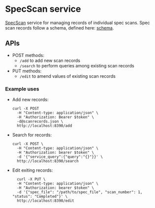 # SpecScan service

[SpecScan](https://github.com/CHESSComputing/SpecScansService)
service for managing records of individual spec scans.
Spec scan records follow a schema, defined here: [schema](https://github.com/CHESSComputing/SpecScansService/blob/main/static/schema.json).

## APIs
- POST methods:
  - `/add` to add new scan records
  - `/search` to perform queries among existing scan records
- PUT methods:
  - `/edit` to amend values of existing scan records

### Example uses
- Add new records:
  ```
  curl -X POST
    -H "Content-type: application/json" \
    -H "Authorization: Bearer $token" \
    -d@scanrecords.json \
    http://localhost:8390/add
  ```
- Search for records:
  ```
  curl -X POST \
    -H "Content-type: application/json" \
    -H "Authorization: bearer $token" \
    -d '{"service_query":{"query":"{}"}}' \
    http://localhost:8390/search
  ```
- Edit exiting records:
  ```
    curl -X PUT \
    -H "Content-type: application/json" \
    -H "Authorization: bearer $token" \
    -d '{"spec_file": "/path/to/spec_file", "scan_number": 1, "status": "Completed"}' \
    http://localhost:8390/edit
  ```

